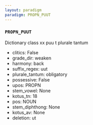 ```yaml
---
layout: paradigm
paradigm: PROPN_PUUT
---
```

### ` PROPN_PUUT `

Dictionary class xx puu t plurale tantum
* clitics: False
* grade_dir: weaken
* harmony: back
* suffix_regex: uut
* plurale_tantum: obligatory
* possessive: False
* upos: PROPN
* stem_vowel: None
* kotus_tn: 18
* pos: NOUN
* stem_diphthong: None
* kotus_av: None
* deletion: ut
